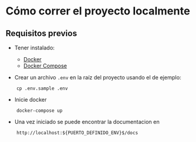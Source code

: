 # Cómo correr el proyecto localmente

## Requisitos previos

- Tener instalado:
  - [Docker](https://www.docker.com/)
  - [Docker Compose](https://docs.docker.com/compose/)

- Crear un archivo `.env` en la raíz del proyecto usando el de ejemplo:

```
    cp .env.sample .env
```

- Inicie docker
```
    docker-compose up
```

- Una vez iniciado se puede encontrar la documentacion en 
```
    http://localhost:${PUERTO_DEFINIDO_ENV}$/docs
```